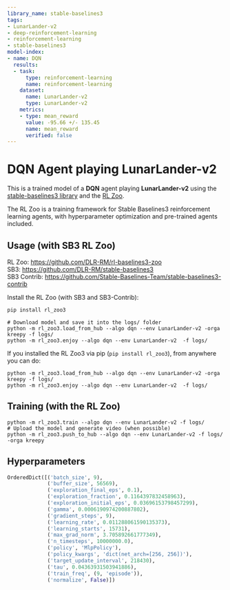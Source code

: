 ```yaml
---
library_name: stable-baselines3
tags:
- LunarLander-v2
- deep-reinforcement-learning
- reinforcement-learning
- stable-baselines3
model-index:
- name: DQN
  results:
  - task:
      type: reinforcement-learning
      name: reinforcement-learning
    dataset:
      name: LunarLander-v2
      type: LunarLander-v2
    metrics:
    - type: mean_reward
      value: -95.66 +/- 135.45
      name: mean_reward
      verified: false
---
```


# **DQN** Agent playing **LunarLander-v2**
This is a trained model of a **DQN** agent playing **LunarLander-v2**
using the [stable-baselines3 library](https://github.com/DLR-RM/stable-baselines3)
and the [RL Zoo](https://github.com/DLR-RM/rl-baselines3-zoo).

The RL Zoo is a training framework for Stable Baselines3
reinforcement learning agents,
with hyperparameter optimization and pre-trained agents included.

## Usage (with SB3 RL Zoo)

RL Zoo: https://github.com/DLR-RM/rl-baselines3-zoo<br/>
SB3: https://github.com/DLR-RM/stable-baselines3<br/>
SB3 Contrib: https://github.com/Stable-Baselines-Team/stable-baselines3-contrib

Install the RL Zoo (with SB3 and SB3-Contrib):
```bash
pip install rl_zoo3
```

```
# Download model and save it into the logs/ folder
python -m rl_zoo3.load_from_hub --algo dqn --env LunarLander-v2 -orga kreepy -f logs/
python -m rl_zoo3.enjoy --algo dqn --env LunarLander-v2  -f logs/
```

If you installed the RL Zoo3 via pip (`pip install rl_zoo3`), from anywhere you can do:
```
python -m rl_zoo3.load_from_hub --algo dqn --env LunarLander-v2 -orga kreepy -f logs/
python -m rl_zoo3.enjoy --algo dqn --env LunarLander-v2  -f logs/
```

## Training (with the RL Zoo)
```
python -m rl_zoo3.train --algo dqn --env LunarLander-v2 -f logs/
# Upload the model and generate video (when possible)
python -m rl_zoo3.push_to_hub --algo dqn --env LunarLander-v2 -f logs/ -orga kreepy
```

## Hyperparameters
```python
OrderedDict([('batch_size', 9),
             ('buffer_size', 56569),
             ('exploration_final_eps', 0.1),
             ('exploration_fraction', 0.1164397832458963),
             ('exploration_initial_eps', 0.03696153798457299),
             ('gamma', 0.0006190974200887802),
             ('gradient_steps', 9),
             ('learning_rate', 0.011288061590135373),
             ('learning_starts', 15731),
             ('max_grad_norm', 3.705892661777349),
             ('n_timesteps', 10000000.0),
             ('policy', 'MlpPolicy'),
             ('policy_kwargs', 'dict(net_arch=[256, 256])'),
             ('target_update_interval', 218430),
             ('tau', 0.04363931503941886),
             ('train_freq', (9, 'episode')),
             ('normalize', False)])
```

